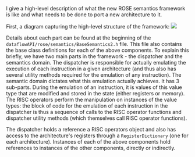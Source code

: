 I give a high-level description of what the new ROSE semantics framework is like and what needs to be done to port a new architecture to it.

First, a diagram capturing the high-level structure of the framework:
![](https://github.com/dyninst/dyninst/blob/arm64/feature/semantics/common/docs/rose_structure.png?raw=true)

Details about each part can be found at the beginning of the `dataflowAPI/rose/semantics/BaseSemantics2.h` file. This file also contains the base class definitions for each of the above components. To explain this briefly, we have two main parts in the framework - the dispatcher and the semantics domain. The dispatcher is responsible for actually emulating the execution of each instruction in a given architecture (and thus also has several utility methods required for the emulation of any instruction). The semantic domain dictates what this emulation actually achieves. It has 3 sub-parts. During the emulation of an instruction, it is values of this value type that are modified and stored in the state (either registers or memory). The RISC operators perform the manipulation on instances of the value types: the block of code for the emulation of each instruction in the dispatcher is thus a sequence of calls to the RISC operator functions and dispatcher utility methods (which themselves call RISC operator functions).

The dispatcher holds a reference a RISC operators object and also has access to the architecture's registers through a `RegisterDictionary` (one for each architecture). Instances of each of the above components hold references to instances of the other components, directly or indirectly.